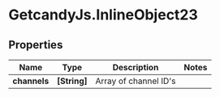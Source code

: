 # GetcandyJs.InlineObject23

## Properties

Name | Type | Description | Notes
------------ | ------------- | ------------- | -------------
**channels** | **[String]** | Array of channel ID&#39;s | 


